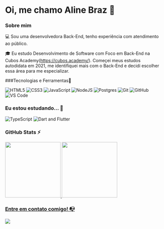 

# Oi, me chamo Aline Braz 👋

### Sobre mim

💻 Sou uma desenvolvedora Back-End, tenho experiência com atendimento ao público.

🎓 Eu estudo Desenvolvimento de Software com Foco em Back-End na Cubos Academy(https://cubos.academy/). Começei meus estudos autodidata
em 2021, me identifiquei mais com o Back-End e decidi escolher essa área para me especializar. 


###Tecnologias e Ferramentas🔧

<!-- (Aqui você pode adicionar tecnologias que aprendeu no curso, já listamos algumas delas, e outras que já domina)) -->

![HTML5](https://img.shields.io/badge/html5-%23E34F26.svg?style=for-the-badge&logo=html5&logoColor=white)
![CSS3](https://img.shields.io/badge/css3-%231572B6.svg?style=for-the-badge&logo=css3&logoColor=white)
![JavaScript](https://img.shields.io/badge/javascript-%23323330.svg?style=for-the-badge&logo=javascript&logoColor=%23F7DF1E)
![NodeJS](https://img.shields.io/badge/node.js-6DA55F?style=for-the-badge&logo=node.js&logoColor=white)
![Postgres](https://img.shields.io/badge/postgres-%23316192.svg?style=for-the-badge&logo=postgresql&logoColor=white)
![Git](https://img.shields.io/badge/git-%23F05033.svg?style=for-the-badge&logo=git&logoColor=white)
![GitHub](https://img.shields.io/badge/github-%23121011.svg?style=for-the-badge&logo=github&logoColor=white)
![VS Code](https://img.shields.io/badge/VS%20Code-0078d7.svg?style=for-the-badge&logo=visual-studio-code&logoColor=white)

<!-- (Já colocar tecnologias do On Demand que aprende no curso)) -->

### Eu estou estudando... 🧩
<!-- (Aqui você pode adicionar tecnologias que está estudando, inclusive para aumentar essa lista você listamos algumas das tecnologias ensinadas na nossa [Assinatura On Demand](https://cubos.academy/cubosondemand)) -->

![TypeScript](https://img.shields.io/badge/typescript-%23007ACC.svg?style=for-the-badge&logo=typescript&logoColor=white)
![Dart and Flutter](https://img.shields.io/badge/Dart%20%26%20Flutter-blue?style=for-the-badge&logo=dart&logoColor=white)


### GitHub Stats ⚡
<div>
<a href="https://github.com/alinezarb">
<img height="180em" src="https://github-readme-stats.vercel.app/api/top-langs/?username=alinezarb&layout=compact&langs_count=7&theme=dracula"/>
<img height="180em" src="https://github-readme-stats.vercel.app/api?username=alinezarb&show_icons=true&theme=dracula&include_all_commits=true&count_private=true"/>
</div>

### Entre em contato comigo! 📭
<div>

<a href="https://www.linkedin.com/in/aline-braz-da-silva-240b86183/" target="_blank"><img src="https://img.shields.io/badge/-LinkedIn-%230077B5?style=for-the-badge&logo=linkedin&logoColor=white" target="_blank"></a>   
</div>


